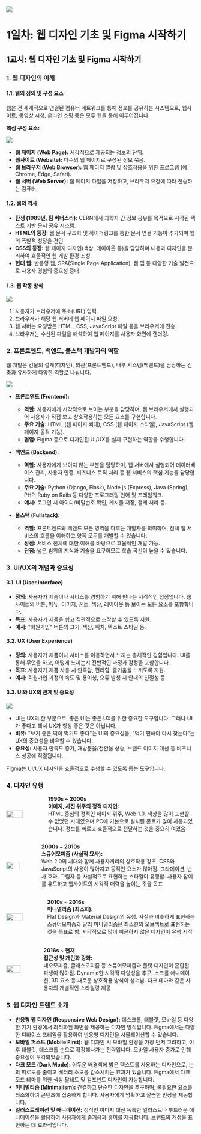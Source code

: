 <img src="./header.png" />

# 1일차: 웹 디자인 기초 및 Figma 시작하기

## 1교시: 웹 디자인 기초 및 Figma 시작하기

### 1. 웹 디자인의 이해

#### 1.1. 웹의 정의 및 구성 요소

웹은 전 세계적으로 연결된 컴퓨터 네트워크를 통해 정보를 공유하는 시스템으로, 웹사이트, 동영상 시청, 온라인 쇼핑 등은 모두 웹을 통해 이루어집니다.

**핵심 구성 요소:**

<img src="./src/web_component.png" />

- **웹 페이지 (Web Page):** 시각적으로 제공되는 정보의 단위.
- **웹사이트 (Website):** 다수의 웹 페이지로 구성된 정보 묶음.
- **웹 브라우저 (Web Browser):** 웹 페이지 열람 및 상호작용을 위한 프로그램 (예: Chrome, Edge, Safari).
- **웹 서버 (Web Server):** 웹 페이지 파일을 저장하고, 브라우저 요청에 따라 전송하는 컴퓨터.

#### 1.2. 웹의 역사

- **탄생 (1989년, 팀 버너스리):** CERN에서 과학자 간 정보 공유를 목적으로 시작된 텍스트 기반 문서 공유 시스템.
- **HTML의 등장:** 웹 문서 구조화 및 하이퍼링크를 통한 문서 연결 기능이 추가되며 웹의 폭발적 성장을 견인.
- **CSS의 등장:** 웹 페이지 디자인(색상, 레이아웃 등)을 담당하며 내용과 디자인을 분리하여 효율적인 웹 개발 환경 조성.
- **현대 웹:** 반응형 웹, SPA(Single Page Application), 웹 앱 등 다양한 기술 발전으로 사용자 경험의 중요성 증대.

#### 1.3. 웹 작동 방식

<img src="./src/web_working.png" />

1.  사용자가 브라우저에 주소(URL) 입력.
2.  브라우저가 해당 웹 서버에 웹 페이지 파일 요청.
3.  웹 서버는 요청받은 HTML, CSS, JavaScript 파일 등을 브라우저에 전송.
4.  브라우저는 수신된 파일을 해석하여 웹 페이지를 사용자 화면에 렌더링.

### 2. 프론트엔드, 백엔드, 풀스택 개발자의 역할

웹 개발은 건물의 설계(디자인), 외관(프론트엔드), 내부 시스템(백엔드)을 담당하는 건축과 유사하게 다양한 역할로 나뉩니다.

<img src="./src/fullstack.png" />

- **프론트엔드 (Frontend):**

  - **역할:** 사용자에게 시각적으로 보이는 부분을 담당하며, 웹 브라우저에서 실행되어 사용자가 직접 보고 상호작용하는 모든 요소를 구현합니다.
  - **주요 기술:** HTML (웹 페이지 뼈대), CSS (웹 페이지 스타일), JavaScript (웹 페이지 동적 기능).
  - **협업:** Figma 등으로 디자인된 UI/UX를 실제 구현하는 역할을 수행합니다.

- **백엔드 (Backend):**

  - **역할:** 사용자에게 보이지 않는 부분을 담당하며, 웹 서버에서 실행되어 데이터베이스 관리, 사용자 인증, 비즈니스 로직 처리 등 웹 서비스의 핵심 기능을 담당합니다.
  - **주요 기술:** Python (Django, Flask), Node.js (Express), Java (Spring), PHP, Ruby on Rails 등 다양한 프로그래밍 언어 및 프레임워크.
  - **예시:** 로그인 시 아이디/비밀번호 확인, 게시물 저장, 결제 처리 등.

- **풀스택 (Fullstack):**

  - **역할:** 프론트엔드와 백엔드 모든 영역을 다루는 개발자를 의미하며, 전체 웹 서비스의 흐름을 이해하고 양쪽 모두를 개발할 수 있습니다.
  - **장점:** 서비스 전체에 대한 이해를 바탕으로 효율적인 개발 가능.
  - **단점:** 넓은 범위의 지식과 기술을 요구하므로 학습 곡선이 높을 수 있습니다.

### 3. UI/UX의 개념과 중요성

#### 3.1. UI (User Interface)

- **정의:** 사용자가 제품이나 서비스를 경험하기 위해 만나는 시각적인 접점입니다. 웹사이트의 버튼, 메뉴, 이미지, 폰트, 색상, 레이아웃 등 보이는 모든 요소를 포함합니다.
- **목표:** 사용자가 제품을 쉽고 직관적으로 조작할 수 있도록 지원.
- **예시:** "회원가입" 버튼의 크기, 색상, 위치, 텍스트 스타일 등.

#### 3.2. UX (User Experience)

- **정의:** 사용자가 제품이나 서비스를 이용하면서 느끼는 총체적인 경험입니다. UI를 통해 무엇을 하고, 어떻게 느끼는지 전반적인 과정과 감정을 포함합니다.
- **목표:** 사용자가 제품 사용 시 만족감, 편리함, 즐거움을 느끼도록 지원.
- **예시:** 회원가입 과정의 속도 및 용이성, 오류 발생 시 안내의 친절성 등.

#### 3.3. UI와 UX의 관계 및 중요성

<img src="./src/ui_vs_ux.png" />

- UI는 UX의 한 부분으로, 좋은 UI는 좋은 UX를 위한 중요한 도구입니다. 그러나 UI가 좋다고 해서 UX가 항상 좋은 것은 아닙니다.
- **비유:** "보기 좋은 떡이 먹기도 좋다"는 UI의 중요성을, "먹기 편해야 다시 찾는다"는 UX의 중요성을 비유할 수 있습니다.
- **중요성:** 사용자 만족도 증가, 재방문율/전환율 상승, 브랜드 이미지 개선 등 비즈니스 성공에 직결됩니다.

Figma는 UI/UX 디자인을 효율적으로 수행할 수 있도록 돕는 도구입니다.

### 4. 디자인 유행

<div style="display: flex; align-items: center; gap: 24px; margin-bottom: 30px;">
  <img src="./src/yahoo.png" style="width: 50%" />
  <div>
    <strong>1990s ~ 2000s</strong><br>
    <strong>이미지, 사진 위주의 정적 디자인:</strong><br>
    HTML 중심의 정적인 페이지 위주, Web 1.0. 색상을 많이 표현할 수 없었던 시대였으며 PC에 기본으로 설치된 폰트가 많이 사용되었습니다. 정보를 빠르고 효율적으로 전달하는 것을 중요히 여겼음
  </div>
</div>

<div style="display: flex; align-items: center; gap: 24px; margin-bottom: 30px;">
  <img src="./src/skeuomorphism.png" style="width: 50%" />
  <div>
    <strong>2000s ~ 2010s</strong><br>
    <strong>스큐어모피즘 (사실적 묘사):</strong><br>
    Web 2.0의 시대와 함께 사용자끼리의 상호작용 강조. CSS와 JavaScript의 사용이 많아지고 동적인 요소가 많아짐. 그라데이션, 반사 효과, 그림자 등 사실적으로 표현하는 스타일이 유행함. 사용자 참여를 유도하고 웹사이트의 시각적 매력을 높이는 것을 목표
  </div>
</div>

<div style="display: flex; align-items: center; gap: 24px; margin-bottom: 30px;">
  <img src="./src/flat_style.png" style="width: 50%" />
  <div>
    <strong>2010s ~ 2016s</strong><br>
    <strong>미니멀리즘 (최소화):</strong><br>
    Flat Design과 Material Design의 유행. 사실과 비슷하게 표현하는 스큐어모피즘과 달리 미니멀리즘은 최소한의 오브젝트로 표현하는 것을 목표로 함. 시각적으로 많이 피곤하지 않은 디자인이 유행 시작
  </div>
</div>

<div style="display: flex; align-items: center; gap: 24px;">
  <img src="./src/glassmophism.png" style="width: 50%" />
  <div>
    <strong>2016s ~ 현재</strong><br>
    <strong>접근성 및 개인화 강화:</strong><br>
    네오모피즘, 글래스모피즘 등 스큐어모피즘과 플랫 디자인이 혼합된 파생이 많아짐. Dynamic한 시각적 다양성을 추구, 스크롤 애니메이션, 3D 요소 등 새로운 상호작용 방식이 생겨남. 다크 테마와 같은 사용자의 개별적인 스타일링 제공
  </div>
</div>

### 5. 웹 디자인 트렌드 소개

- **반응형 웹 디자인 (Responsive Web Design):** 데스크톱, 태블릿, 모바일 등 다양한 기기 환경에서 최적화된 화면을 제공하는 디자인 방식입니다. Figma에서는 다양한 디바이스 프레임을 활용하여 반응형 디자인을 시뮬레이션할 수 있습니다.
- **모바일 퍼스트 (Mobile First):** 웹 디자인 시 모바일 환경을 가장 먼저 고려하고, 이후 태블릿, 데스크톱 순으로 확장해나가는 전략입니다. 모바일 사용자 증가로 인해 중요성이 부각되었습니다.
- **다크 모드 (Dark Mode):** 어두운 배경색에 밝은 텍스트를 사용하는 디자인으로, 눈의 피로도를 줄이고 배터리 소모를 감소시키는 효과가 있습니다. Figma에서 다크 모드 테마를 위한 색상 팔레트 및 컴포넌트 디자인이 가능합니다.
- **미니멀리즘 (Minimalism):** 간결하고 단순한 디자인을 추구하며, 불필요한 요소를 최소화하여 콘텐츠에 집중하게 합니다. 사용자에게 명확하고 깔끔한 인상을 제공합니다.
- **일러스트레이션 및 애니메이션:** 정적인 이미지 대신 독특한 일러스트나 부드러운 애니메이션을 활용하여 사용자에게 즐거움과 흥미를 제공합니다. 브랜드의 개성을 표현하는 데 효과적입니다.
